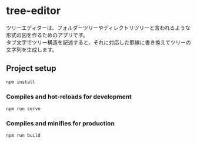 # tree-editor

ツリーエディターは、フォルダーツリーやディレクトリツリーと言われるような形式の図を作るためのアプリです。  
タブ文字でツリー構造を記述すると、それに対応した罫線に書き換えてツリーの文字列を生成します。

## Project setup
```
npm install
```

### Compiles and hot-reloads for development
```
npm run serve
```

### Compiles and minifies for production
```
npm run build
```

